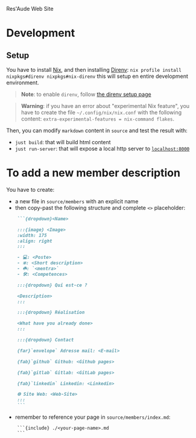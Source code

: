 Res'Aude Web Site

# Development

## Setup

You have to install [Nix](https://nixos.org/), and then installing  [Direnv](https://github.com/nix-community/nix-direnv): `nix profile install nixpkgs#direnv nixpkgs#nix-direnv`
this will setup en entire development environment.

> **__Note__**: to enable `direnv`, follow [the direnv setup page](https://direnv.net/docs/hook.html)

> **__Warning__**: if you have an error about "experimental Nix feature", you have to create the file `~/.config/nix/nix.conf` with the following content: `extra-experimental-features = nix-command flakes`.

Then, you can modify `markdown` content in `source` and test the result with:
- `just build`: that will build html content
- `just run-server`: that will expose a local http server to [`localhost:8000`](http://localhost:8000)

# To add a new member description

You have to create:
- a new file in `source/members` with an explicit name
- then copy-past the following structure and complete `<>` placeholder:
```md
    ```{dropdown}<Name>

    :::{image} <Image>
    :width: 175
    :align: right
    :::

    - 💻: <Poste>
    - ❇️: <Short description>
    - ☘️: `<mentra>`
    - 🛠️: <Competences>

    :::{dropdown} Qui est-ce ?

    <Description>
    :::

    :::{dropdown} Réalisation

    <What have you already done>
    :::

    :::{dropdown} Contact

    {far}`envelope` Adresse mail: <E-mail>

    {fab}`github` Github: <Github pages>

    {fab}`gitlab` Gitlab: <GitLab pages>

    {fab}`linkedin` Linkedin: <Linkedin>

    🌐 Site Web: <Web-Site>
    :::
    ```
```
- remember to reference your page in `source/members/index.md`:
```
    ```{include} ./<your-page-name>.md
    ```
```
